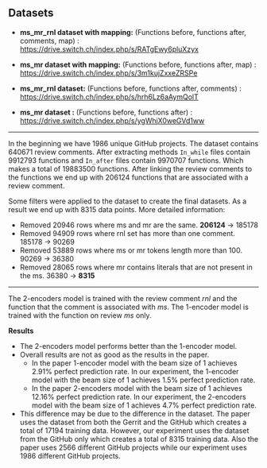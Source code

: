 ## Datasets

- **ms_mr_rnl dataset with mapping:** (Functions before, functions after, comments, map) : https://drive.switch.ch/index.php/s/RATgEwy6pluXzyx

- **ms_mr dataset with mapping:** (Functions before, functions after, map) : https://drive.switch.ch/index.php/s/3m1kujZxxeZRSPe

- **ms_mr_rnl dataset:** (Functions before, functions after, comments) : https://drive.switch.ch/index.php/s/hrh6Lz6aAymQolT

- **ms_mr dataset :** (Functions before, functions after) : https://drive.switch.ch/index.php/s/ygWhjX0weGVd1ww

---

In the beginning we have 1986 unique GitHub projects. The dataset contains 640671 review comments. After extracting methods `In_while` files contain 9912793 functions and `In_after` files contain 9970707 functions. Which makes a total of 19883500 functions. After linking the review comments to the functions we end up with 206124 functions that are associated with a
review comment.

Some filters were applied to the dataset to create the final datasets. As a result we end up with 8315 data points. More detailed information:

- Removed 20946 rows where ms and mr are the same. **206124** -> 185178
- Removed 94909 rows where rnl set has more than one comment. 185178 -> 90269
- Removed 53889 rows where ms or mr tokens length more than 100. 90269 -> 36380
- Removed 28065 rows where mr contains literals that are not present in the ms. 36380 -> **8315**

---

The 2-encoders model is trained with the review comment _rnl_ and the function that the comment is associated with _ms_.
The 1-encoder model is trained with the function on review _ms_ only.

**Results**

- The 2-encoders model performs better than the 1-encoder model.
- Overall results are not as good as the results in the paper.
  - In the paper 1-encoder model with the beam size of 1 achieves 2.91% perfect prediction rate. In our experiment, the 1-encoder model with the beam size of 1 achieves 1.5% perfect prediction rate.
  - In the paper 2-encoders model with the beam size of 1 achieves 12.16% perfect prediction rate. In our experiment, the 2-encoders model with the beam size of 1 achieves 4.7% perfect prediction rate.
- This difference may be due to the difference in the dataset. The paper uses the dataset from both the Gerrit and the GitHub which creates a total of 17194 training data. However, our experiment uses the dataset from the GitHub only which creates a total of 8315 training data. Also the paper uses 2566 different GitHub projects while our experiment uses 1986 different GitHub projects.
